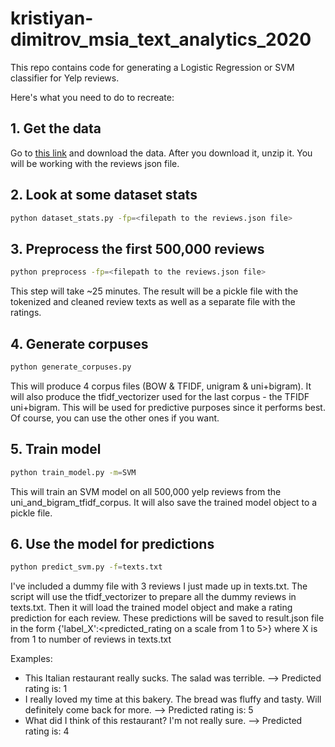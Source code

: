 # kristiyan-dimitrov_msia_text_analytics_2020

This repo contains code for generating a Logistic Regression or SVM classifier for Yelp reviews.

Here's what you need to do to recreate:

## 1. Get the data

Go to [this link](https://www.yelp.com/dataset/download) and download the data.
After you download it, unzip it. You will be working with the reviews json file.

## 2. Look at some dataset stats
```bash
python dataset_stats.py -fp=<filepath to the reviews.json file>
```

## 3. Preprocess the first 500,000 reviews
```bash
python preprocess -fp=<filepath to the reviews.json file>
```
This step will take ~25 minutes.
The result will be a pickle file with the tokenized and cleaned review texts as well as a separate file with the ratings.

## 4. Generate corpuses
```bash
python generate_corpuses.py
```
This will produce 4 corpus files (BOW & TFIDF, unigram & uni+bigram).
It will also produce the tfidf_vectorizer used for the last corpus - the TFIDF uni+bigram.
This will be used for predictive purposes since it performs best. Of course, you can use the other ones if you want.

## 5. Train model
```bash
python train_model.py -m=SVM
```
This will train an SVM model on all 500,000 yelp reviews from the uni_and_bigram_tfidf_corpus.
It will also save the trained model object to a pickle file.

## 6. Use the model for predictions
```bash
python predict_svm.py -f=texts.txt
```
I've included a dummy file with 3 reviews I just made up in texts.txt.
The script will use the tfidf_vectorizer to prepare all the dummy reviews in texts.txt.
Then it will load the trained model object and make a rating prediction for each review.
These predictions will be saved to result.json file in the form {'label_X':<predicted_rating on a scale from 1 to 5>} 
where X is from 1 to number of reviews in texts.txt

Examples:
- This Italian restaurant really sucks. The salad was terrible. --> Predicted rating is: 1
- I really loved my time at this bakery. The bread was fluffy and tasty. Will definitely come back for more. --> Predicted rating is: 5
- What did I think of this restaurant? I'm not really sure. --> Predicted rating is: 4
